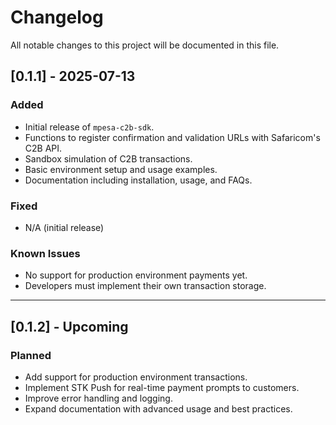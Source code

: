 # Changelog

All notable changes to this project will be documented in this file.

## [0.1.1] - 2025-07-13
### Added
- Initial release of `mpesa-c2b-sdk`.
- Functions to register confirmation and validation URLs with Safaricom's C2B API.
- Sandbox simulation of C2B transactions.
- Basic environment setup and usage examples.
- Documentation including installation, usage, and FAQs.

### Fixed
- N/A (initial release)

### Known Issues
- No support for production environment payments yet.
- Developers must implement their own transaction storage.

---

## [0.1.2] - Upcoming
### Planned
- Add support for production environment transactions.
- Implement STK Push for real-time payment prompts to customers.
- Improve error handling and logging.
- Expand documentation with advanced usage and best practices.
